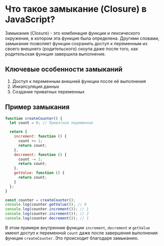 # Что такое замыкание (Closure) в JavaScript?

Замыкание (Closure) - это комбинация функции и лексического окружения, в котором эта функция была определена. Другими словами, замыкание позволяет функции сохранить доступ к переменным из своего внешнего (родительского) скоупа даже после того, как родительская функция завершила выполнение.

## Ключевые особенности замыканий

1. Доступ к переменным внешней функции после её выполнения
2. Инкапсуляция данных
3. Создание приватных переменных

## Пример замыкания

```javascript
function createCounter() {
  let count = 0; // Приватная переменная

  return {
    increment: function () {
      count += 1;
      return count;
    },
    decrement: function () {
      count -= 1;
      return count;
    },
    getValue: function () {
      return count;
    }
  };
}

const counter = createCounter();
console.log(counter.getValue()); // 0
console.log(counter.increment()); // 1
console.log(counter.increment()); // 2
console.log(counter.decrement()); // 1
```

В этом примере внутренние функции `increment`, `decrement` и `getValue` имеют доступ к переменной `count` даже после завершения выполнения функции `createCounter`. Это происходит благодаря замыканию.
